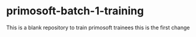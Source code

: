 # primosoft-batch-1-training
This is a blank repository to train primosoft trainees
 this is the first change 